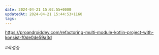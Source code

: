 ```yaml
---
date: 2024-04-21 15:02:55+0000
updatedAt: 2024-04-21 15:44:53+1160
tags: 
---
```

https://proandroiddev.com/refactoring-multi-module-kotlin-project-with-konsist-f0de0de59a3d

#작성중 